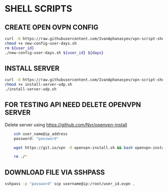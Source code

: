 # SHELL SCRIPTS

## CREATE OPEN OVPN CONFIG

```bash
curl -O https://raw.githubusercontent.com/IvanAphanasyev/vpn-script-shell/master/new-config-user-days.sh
chmod +x new-config-user-days.sh
rm ${user_id}
./new-config-user-days.sh ${user_id} ${days}
```

## INSTALL SERVER

```bash
curl -O https://raw.githubusercontent.com/IvanAphanasyev/vpn-script-shell/master/install-server-udp.sh
chmod +x install-server-udp.sh
./install-server-udp.sh
```

## FOR TESTING API NEED DELETE OPENVPN SERVER

Delete server using https://github.com/Nyr/openvpn-install

```bash
    ssh user_name@ip_address
    password: "password"

    wget https://git.io/vpn -O openvpn-install.sh && bash openvpn-install.sh

    rm ./*
```

## DOWNLOAD FILE VIA SSHPASS

```bash
sshpass -p "password" scp username@ip:/root/user_id.ovpn .
```

